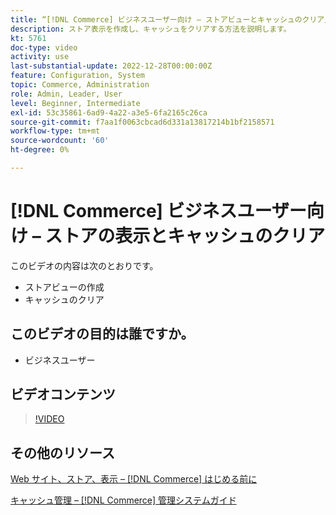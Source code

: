 ```yaml
---
title: “[!DNL Commerce] ビジネスユーザー向け – ストアビューとキャッシュのクリア」
description: ストア表示を作成し、キャッシュをクリアする方法を説明します。
kt: 5761
doc-type: video
activity: use
last-substantial-update: 2022-12-28T00:00:00Z
feature: Configuration, System
topic: Commerce, Administration
role: Admin, Leader, User
level: Beginner, Intermediate
exl-id: 53c35861-6ad9-4a22-a3e5-6fa2165c26ca
source-git-commit: f7aa1f0063cbcad6d331a13817214b1bf2158571
workflow-type: tm+mt
source-wordcount: '60'
ht-degree: 0%

---
```


# [!DNL Commerce] ビジネスユーザー向け – ストアの表示とキャッシュのクリア

このビデオの内容は次のとおりです。

- ストアビューの作成
- キャッシュのクリア

## このビデオの目的は誰ですか。

- ビジネスユーザー

## ビデオコンテンツ

>[!VIDEO](https://video.tv.adobe.com/v/35946?quality=12&learn=on)

## その他のリソース

[Web サイト、ストア、表示 –  [!DNL Commerce] はじめる前に](https://experienceleague.adobe.com/docs/commerce-admin/start/setup/websites-stores-views.html)

[キャッシュ管理 –  [!DNL Commerce] 管理システムガイド](https://experienceleague.adobe.com/docs/commerce-admin/systems/tools/cache-management.html)
